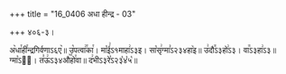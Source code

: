 +++
title = "16_0406 अधा हीन्द्र - 03"

+++
४०६-३।

अ꣥धा꣯ही꣯न्द्रगिर्वणाऽ६ए꣥॥ उ꣡पत्वा꣢꣯का꣯। मा꣡ई꣢ऽ१माहा꣢ऽ३इ। सा꣡सृ꣢ग्मा꣣ऽ२३४हा꣥इ॥ उ꣢दौ꣭ऽ३हो꣢ऽ३। वा꣭ऽ३हा꣢ऽ३॥ ग्मा꣡ऽ२᳐। त꣣ऊ꣢ऽ३४औ꣥꣯हो꣯वा॥ द꣢भीऽ३रे꣡ऽ२३꣡४꣡५꣡॥